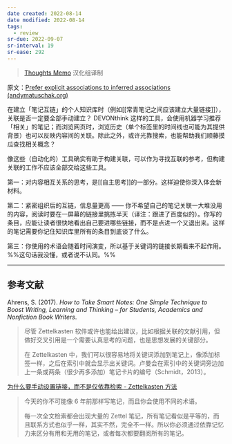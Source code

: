 ```yaml
---
date created: 2022-08-14
date modified: 2022-08-14
tags:
  - review
sr-due: 2022-09-07
sr-interval: 19
sr-ease: 292
---
```

> [Thoughts Memo](https://paratranz.cn/projects/3131) 汉化组译制

原文：[Prefer explicit associations to inferred associations (andymatuschak.org)](https://notes.andymatuschak.org/z4RjXweCWNTdmHUFJpDCPmWVnwBEDbKviu9QJ)

在建立「笔记互链」的个人知识库时（例如[[常青笔记之间应该建立大量链接]]），关联是否一定要全部手动建立？ DEVONthink 这样的工具，会使用机器学习推荐「相关」的笔记；而浏览网页时，浏览历史（单个标签里的时间线也可能为其提供背景）也可以反映内容间的关联。除此之外，或许光靠搜索，也能帮助我们顺藤摸瓜查找相关概念？

像这些（自动化的）工具确实有助于构建关联，可以作为寻找互联的参考，但构建关联的工作不应该全部交给这些工具。

第一：对内容相互关系的思考，是[[自主思考]]的一部分。这样迫使你深入体会新材料。

第二：紧密组织后的互链，信息量更高 —— 你不希望自己的笔记关联一大堆没用的内容，阅读时要在一屏幕的链接里挑拣半天（译注：跟进了百度似的）。你写的条目，应能让读者很快地看出自己要进哪些链接，而不是点进一个又退出来。这样的笔记需要你记住知识库里所有的条目到底谈了什么。

第三：你使用的术语会随着时间演变，所以基于关键词的链接长期看来不起作用。 %%这句话我没懂，或者说不认同。%%

___

## 参考文献

Ahrens, S. (2017). _How to Take Smart Notes: One Simple Technique to Boost Writing, Learning and Thinking – for Students, Academics and Nonfiction Book Writers_.

> 尽管 Zettelkasten 软件或许也能给出建议，比如根据关联的文献引用，但做好交叉引用是一个需要认真思考的问题，也是思想发展的关键部分。
>
> 在 Zettelkasten 中，我们可以很容易地将关键词添加到笔记上，像添加标签一样，之后在索引中就会显示出关键词。卢曼会在索引中的关键词旁边加上一条或两条（很少再多添加）笔记卡片的编号（Schmidt，2013）。

[为什么要手动设置链接，而不是仅依靠检索 - Zettelkasten 方法](https://zettelkasten.de/posts/search-alone-is-not-enough/)

> 今天的你不可能像 6 年前那样写笔记，而且你会使用不同的术语。
>
> 每一次全文检索都会出现大量的 Zettel 笔记，所有笔记看似是平等的，而且联系方式也似乎一样，其实不然，完全不一样。所以你必须通过依靠记忆力来区分有用和无用的笔记，或者每次都要翻阅所有的笔记。
